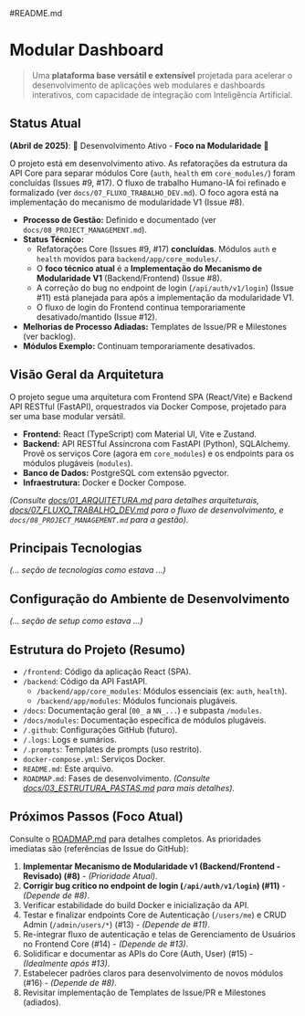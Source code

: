#README.md
# Modular Dashboard

> Uma **plataforma base versátil e extensível** projetada para acelerar o desenvolvimento de aplicações web modulares e dashboards interativos, com capacidade de integração com Inteligência Artificial.

## Status Atual

**(Abril de 2025)**: 🚧 Desenvolvimento Ativo - **Foco na Modularidade** 🚧

O projeto está em desenvolvimento ativo. As refatorações da estrutura da API Core para separar módulos Core (`auth`, `health` em `core_modules/`) foram concluídas (Issues #9, #17). O fluxo de trabalho Humano-IA foi refinado e formalizado (ver `docs/07_FLUXO_TRABALHO_DEV.md`). O foco agora está na implementação do mecanismo de modularidade V1 (Issue #8).

* **Processo de Gestão:** Definido e documentado (ver `docs/08_PROJECT_MANAGEMENT.md`).
* **Status Técnico:**
    * Refatorações Core (Issues #9, #17) **concluídas**. Módulos `auth` e `health` movidos para `backend/app/core_modules/`.
    * O **foco técnico atual** é a **Implementação do Mecanismo de Modularidade V1** (Backend/Frontend) (Issue #8).
    * A correção do bug no endpoint de login (`/api/auth/v1/login`) (Issue #11) está planejada para após a implementação da modularidade V1.
    * O fluxo de login do Frontend continua temporariamente desativado/mantido (Issue #12).
* **Melhorias de Processo Adiadas:** Templates de Issue/PR e Milestones (ver backlog).
* **Módulos Exemplo:** Continuam temporariamente desativados.

## Visão Geral da Arquitetura

O projeto segue uma arquitetura com Frontend SPA (React/Vite) e Backend API RESTful (FastAPI), orquestrados via Docker Compose, projetado para ser uma base modular versátil.

* **Frontend:** React (TypeScript) com Material UI, Vite e Zustand.
* **Backend:** API RESTful Assíncrona com FastAPI (Python), SQLAlchemy. Provê os serviços Core (agora em `core_modules`) e os endpoints para os módulos plugáveis (`modules`).
* **Banco de Dados:** PostgreSQL com extensão pgvector.
* **Infraestrutura:** Docker e Docker Compose.

*(Consulte [docs/01_ARQUITETURA.md](./docs/01_ARQUITETURA.md) para detalhes arquiteturais, [docs/07_FLUXO_TRABALHO_DEV.md](./docs/07_FLUXO_TRABALHO_DEV.md) para o fluxo de desenvolvimento, e `docs/08_PROJECT_MANAGEMENT.md` para a gestão).*

## Principais Tecnologias
*(... seção de tecnologias como estava ...)*

## Configuração do Ambiente de Desenvolvimento
*(... seção de setup como estava ...)*

## Estrutura do Projeto (Resumo)

* `/frontend`: Código da aplicação React (SPA).
* `/backend`: Código da API FastAPI.
    * `/backend/app/core_modules`: Módulos essenciais (ex: `auth`, `health`).
    * `/backend/app/modules`: Módulos funcionais plugáveis.
* `/docs`: Documentação geral (`00_` a `NN_...`) e subpasta `/modules`.
* `/docs/modules`: Documentação específica de módulos plugáveis.
* `/.github`: Configurações GitHub (futuro).
* `/.logs`: Logs e sumários.
* `/.prompts`: Templates de prompts (uso restrito).
* `docker-compose.yml`: Serviços Docker.
* `README.md`: Este arquivo.
* `ROADMAP.md`: Fases de desenvolvimento.
*(Consulte [docs/03_ESTRUTURA_PASTAS.md](./docs/03_ESTRUTURA_PASTAS.md) para mais detalhes).*

## Próximos Passos (Foco Atual)

Consulte o [ROADMAP.md](./ROADMAP.md) para detalhes completos. As prioridades imediatas são (referências de Issue do GitHub):

1.  **Implementar Mecanismo de Modularidade v1 (Backend/Frontend - Revisado) (#8)** - *(Prioridade Atual)*.
2.  **Corrigir bug crítico no endpoint de login (`/api/auth/v1/login`) (#11)** - *(Depende de #8)*.
3.  Verificar estabilidade do build Docker e inicialização da API.
4.  Testar e finalizar endpoints Core de Autenticação (`/users/me`) e CRUD Admin (`/admin/users/*`) (#13) - *(Depende de #11)*.
5.  Re-integrar fluxo de autenticação e telas de Gerenciamento de Usuários no Frontend Core (#14) - *(Depende de #13)*.
6.  Solidificar e documentar as APIs do Core (Auth, User) (#15) - *(Idealmente após #13)*.
7.  Estabelecer padrões claros para desenvolvimento de novos módulos (#16) - *(Depende de #8)*.
8.  Revisitar implementação de Templates de Issue/PR e Milestones (adiados).